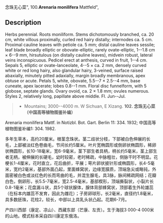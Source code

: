 念珠无心菜",
100.**Arenaria monilifera** Mattfeld",

## Description
Herbs perennial. Roots moniliform. Stems dichotomously branched, ca. 20 cm, white villous proximally, curled red hairy distally; internodes ca. 5 cm. Proximal cauline leaves with petiole ca. 5 mm; distal cauline leaves sessile; leaf blade broadly elliptic or obovate-elliptic, rarely ovate-elliptic, 1--1.8 cm × 6--9 mm, hirsutulous (on distally cauline leaves), midvein robust, lateral veins inconspicuous. Pedicel erect at anthesis, curved in fruit, 1--4 cm. Sepals 5, elliptic or ovate-lanceolate, 4--5 × ca. 2 mm, densely curved white or red long hairy, also glandular hairy, 3-veined, surface raised abaxially, minutely pitted adaxially, margin broadly membranous, apex obtuse or acute. Petals 5, white, obovate, 5.5--7 × 2.5--4 mm, base cuneate, apex lacerate; lobes 0.8--1 mm. Floral disc funnelform, with 5 globose, septate glands. Ovary ovoid, ca. 2 × 1.8 mm; ovules numerous. Styles 2, relatively long, papillate above middle. Fl. Jun--Jul.

> * Mountains; 3000--4000 m. W Sichuan, E Xizang.
**102. 念珠无心菜（中国高等植物图鉴补编）**

Arenaria monilifera Mattf. in Notizbl. Bot. Gart. Berlin 11: 334. 1932; 中国高等植物图鉴补编1: 304. 1982.

多年生草本，高约20厘米。根茎念珠状。茎二歧状分枝，下部被白色伸展的长毛，上部被淡红色卷曲毛，节间长约5厘米。叶片宽椭圆形或倒卵状椭圆形，稀卵状椭圆形，长10-18毫米，宽6-9毫米，茎下部生者具柄，柄长约5毫米，茎上部生者无柄，被伸展的长硬毛，幼时较密，老时稀疏，中脉粗壮，侧脉干时不明显。花梗长1-4厘米，花时直立，花后曲折，平展；萼片卵状披针形或椭圆形，长4-5毫米，宽约2毫米，基部外面凸起，里面蜂窝状，边缘宽膜质，顶端急尖或略钝，外面密被白色或淡红色的长而弯曲的毛，并混生腺毛，具3脉，脉间稀疏网结；花瓣白色，倒卵形，长5.5-7毫米，宽2.5-4毫米，基部楔形，顶端撕裂状，小裂片长0.8-1毫米；花盘漏斗状，具5个球状腺体，腺体背部蜂窝状，顶部着生外轮雄蕊（在标本内雄蕊不发育，因此为雌花）；子房卵球形，长2毫米，直径约1.8毫米，具多数胚珠，花柱2，较长，中部以上具乳头状凸起。花期6-7月。

产四川西部（康定、凉山）、西藏东部（芒康、左贡）。生于海拔3 000-4 000米的山地。模式标本采自四川康定东俄洛。
